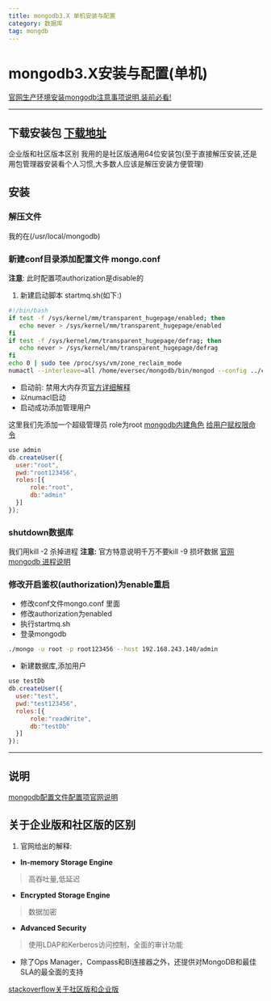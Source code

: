 ```yaml
---
title: mongodb3.X 单机安装与配置
category: 数据库 
tag: mongdb  
---
```


# mongodb3.X安装与配置(单机)

[官网生产环境安装mongodb注意事项说明,装前必看!](https://docs.mongodb.com/manual/administration/production-notes/ "官网生产环境安装mongodb注意事项说明")

------------

## 下载安装包 [下载地址](https://www.mongodb.com/download-center?jmp=docs&_ga=1.201102574.1776437196.1479373354#community "下载地址")

企业版和社区版本区别
我用的是社区版通用64位安装包(至于直接解压安装,还是用包管理器安装看个人习惯,大多数人应该是解压安装方便管理)

## 安装

### 解压文件

我的在(/usr/local/mongodb)

### 新建conf目录添加配置文件 mongo.conf

**注意**: 此时配置项authorization是disable的

1. 新建启动脚本 startmq.sh(如下:)

```bash
#!/bin/bash
if test -f /sys/kernel/mm/transparent_hugepage/enabled; then
   echo never > /sys/kernel/mm/transparent_hugepage/enabled
fi
if test -f /sys/kernel/mm/transparent_hugepage/defrag; then
   echo never > /sys/kernel/mm/transparent_hugepage/defrag
fi
echo 0 | sudo tee /proc/sys/vm/zone_reclaim_mode
numactl --interleave=all /home/eversec/mongodb/bin/mongod --config ../conf/mongod.conf
```

- 启动前: 禁用大内存页[官方详细解释](https://docs.mongodb.com/manual/tutorial/transparent-huge-pages/ "官方详细解释")
- 以numacl启动
- 启动成功添加管理用户

这里我们先添加一个超级管理员 role为root
[mongodb内建角色](https://docs.mongodb.com/v3.2/reference/built-in-roles/ "mongodb内建角色")
[给用户赋权限命令](https://docs.mongodb.com/manual/reference/method/db.grantRolesToUser/#db.grantRolesToUser "给用户赋权限")

```javascript
use admin
db.createUser({
  user:"root",
  pwd:"root123456",
  roles:[{
      role:"root",
      db:"admin"
  }]
});
```

### shutdown数据库

我们用kill -2 杀掉进程
**注意:** 官方特意说明千万不要kill -9 损坏数据
[官网mongodb 进程说明](https://docs.mongodb.com/v3.4/tutorial/manage-mongodb-processes/ "mongodb 进程说明")

### 修改开启鉴权(authorization)为enable重启

- 修改conf文件mongo.conf 里面
- 修改authorization为enabled
- 执行startmq.sh
- 登录mongodb

```bash
./mongo -u root -p root123456 --host 192.168.243.140/admin
```

- 新建数据库,添加用户

```javascript
use testDb
db.createUser({
  user:"test",
  pwd:"test123456",
  roles:[{
      role:"readWrite",
      db:"testDb"
  }]
});
```

------------

## 说明

[mongodb配置文件配置项官网说明](https://docs.mongodb.com/manual/reference/configuration-options/ "mongodb配置文件")

## 关于企业版和社区版的区别

1. 官网给出的解释:

- **In-memory Storage Engine**
> 高吞吐量,低延迟
- **Encrypted Storage Engine**
> 数据加密
- **Advanced Security**
> 使用LDAP和Kerberos访问控制，全面的审计功能
- 除了Ops Manager，Compass和BI连接器之外，还提供对MongoDB和最佳SLA的最全面的支持

[stackoverflow关于社区版和企业版](http://stackoverflow.com/questions/26527603/mongodb-opensource-vs-mongodb-enterprise "stackoverflow")